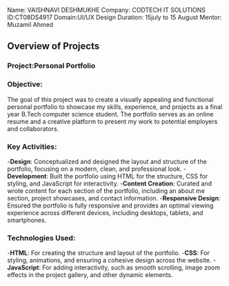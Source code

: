 Name: VAISHNAVI DESHMUKHE
Company: CODTECH IT SOLUTIONS
ID:CT08DS4917
Domain:UI/UX Design
Duration: 15july to 15 August
Mentor: Muzamil Ahmed
## Overview of Projects

### Project:Personal Portfolio
### Objective:
The goal of this project was to create a visually appealing and functional personal portfolio to showcase my skills, experience, and projects as a final year B.Tech computer science student. The portfolio serves as an online resume and a creative platform to present my work to potential employers and collaborators.

### Key Activities:
-**Design**: Conceptualized and designed the layout and structure of the portfolio, focusing on a modern, clean, and professional look.
-**Development**: Built the portfolio using HTML for the structure, CSS for styling, and JavaScript for interactivity.
-**Content Creation**: Curated and wrote content for each section of the portfolio, including an about me section, project showcases, and contact information.
-**Responsive Design**: Ensured the portfolio is fully responsive and provides an optimal viewing experience across different devices, including desktops, tablets, and smartphones.

### Technologies Used:
-**HTML**: For creating the structure and layout of the portfolio.
-**CSS**: For styling, animations, and ensuring a cohesive design across the website.
-**JavaScript**: For adding interactivity, such as smooth scrolling, image zoom effects in the project gallery, and other dynamic elements.
